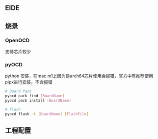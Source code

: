 ## EIDE


## 烧录
### OpenOCD
支持芯片较少


### pyOCD
python 安装，在mac m1上因为是arch64芯片使用会报错，官方中有推荐使用pipx进行安装，不会报错

```sh
# Board Pack
pyocd pack find [BoardName]
pyocd pack install [BoardName]

# Flash
pyocd flash -t [BoardName] [FlashFile]

```

## 工程配置
